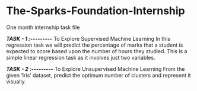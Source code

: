 # The-Sparks-Foundation-Internship
One month internship task file


***TASK - 1 :---------***
To Explore Supervised Machine Learning
In this regression task we will predict the percentage of marks that a student is expected to score based upon the number of hours they studied. 
This is a simple linear regression task as it involves just two variables.



***TASK - 2 :---------***
To Explore Unsupervised Machine Learning
From the given ‘Iris’ dataset, predict the optimum number of clusters and represent it visually.
